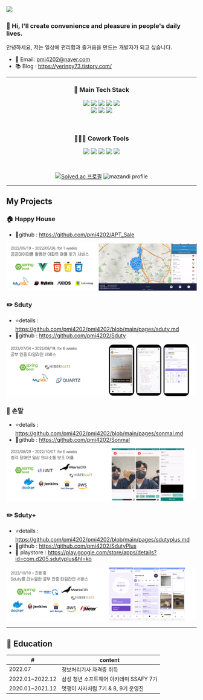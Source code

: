 <img src="https://capsule-render.vercel.app/api?type=waving&color=auto&height=200&section=header&text=Yerin%20Pyeon&fontSize=90&animation=fadeIn" />

### 👋 Hi, I'll create convenience and pleasure in people's daily lives.
 안녕하세요, 저는 일상에 편리함과 즐거움을 만드는 개발자가 되고 싶습니다.
- 📧 Email: pmi4202@naver.com
- 📚 Blog : https://yerinpy73.tistory.com/

---
<!-- *************************기술 스택************************* -->
<div align=center>
<!--
<h3>🔎 Social</h3>
<a href="https://yerinpy73.tistory.com/"><img src="https://img.shields.io/badge/Tech%20Blog-F5F5F0?style=flat-square&logo=Tistory&logoColor=black&link=https://yerinpy73.tistory.com/"/></a>
</br>
-->

<h3>🔧 Main Tech Stack</h3>
<p>
<img src="https://img.shields.io/badge/Java-007396?style=flat-square&logo=Java&logoColor=white"/></a>
<img src="https://img.shields.io/badge/Spring-6DB33F?style=flat-square&logo=Spring&logoColor=white"/></a>
<img src="https://img.shields.io/badge/SpringBoot-6DB33F?style=flat-square&logo=SpringBoot&logoColor=white"/></a>
<img src="https://img.shields.io/badge/MariaDB-003545?style=flat-square&logo=MariaDB&logoColor=white"/>
<img src="https://img.shields.io/badge/Mysql-E6B91E?style=flat-square&logo=MySql&logoColor=white"/></br>
<img src="https://img.shields.io/badge/AWS-232F3E?style=flat-square&logo=AmazonAWS&logoColor=white"/></a>
<img src="https://img.shields.io/badge/Docker-2496ED?style=flat-square&logo=Docker&logoColor=white"/></a>
<img src="https://img.shields.io/badge/Jenkins-D24939?style=flat-square&logo=Jenkins&logoColor=white"/></a>
</p>
</br>

<h3>👨‍👩‍👧 Cowork Tools</h3>
<p>
<img src="https://img.shields.io/badge/GitHub-181717?style=flat-square&logo=GitHub&logoColor=white"/></a>
<img src="https://img.shields.io/badge/GitLab-FC6D26?style=flat-square&logo=GitLab&logoColor=white"/></a>
<img src="https://img.shields.io/badge/Jira-0052CC?style=flat-square&logo=Jira Software&logoColor=white"/></a>
<img src="https://img.shields.io/badge/Notion-F5F5F0?style=flat-square&logo=Notion&logoColor=000000"/></a>
<img src="https://img.shields.io/badge/Mattermost-0058CC?style=flat-square&logo=Mattermost&logoColor=white"/></a>
</p>

<br>

[![Solved.ac 프로필](http://mazassumnida.wtf/api/v2/generate_badge?boj=dpfls3433)](https://solved.ac/dpfls3433)
![mazandi profile](http://mazandi.herokuapp.com/api?handle=dpfls3433&theme=warm)

</div>

---
<!-- *************************프로젝트************************* -->
## My Projects

### 🏠 Happy House
- 📎github : https://github.com/pmi4202/APT_Sale
<img src="https://github.com/pmi4202/pmi4202/blob/main/happyhouse_info.png?raw=true"/>

### ✏️ Sduty
- ⭐details : https://github.com/pmi4202/pmi4202/blob/main/pages/sduty.md
- 📎github : https://github.com/pmi4202/Sduty
<img src="https://github.com/pmi4202/pmi4202/blob/main/sduty_info.png?raw=true"/>

### 🤟 손말
- ⭐details : https://github.com/pmi4202/pmi4202/blob/main/pages/sonmal.md
- 📎github : https://github.com/pmi4202/Sonmal
<img src="https://github.com/pmi4202/pmi4202/blob/main/sonmal_info.png?raw=true"/>

### ✏️ Sduty+
- ⭐details : https://github.com/pmi4202/pmi4202/blob/main/pages/sdutyplus.md
- 📎github : https://github.com/pmi4202/SdutyPlus
- 🔽 playstore : https://play.google.com/store/apps/details?id=com.d205.sdutyplus&hl=ko

<img src="https://github.com/pmi4202/pmi4202/blob/main/sdutyplus_info.png?raw=true"/>

---
## 📖 Education
|#|content|
|------| ---------------------------------|
|2022.07|정보처리기사 자격증 취득|
|2022.01~2022.12|삼성 청년 소프트웨어 아카데미 SSAFY 7기|
|2020.01~2021.12|멋쟁이 사자처럼 7기 & 8, 9기 운영진|
